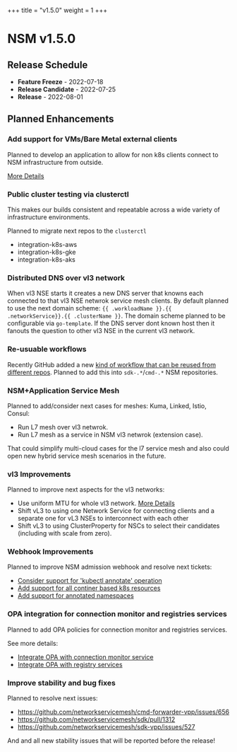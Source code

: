 +++
title = "v1.5.0"
weight = 1
+++

# NSM v1.5.0

## Release Schedule

- **Feature Freeze** -  2022-07-18
- **Release Candidate** -  2022-07-25
- **Release** -  2022-08-01

## Planned Enhancements


### Add support for VMs/Bare Metal external clients

Planned to develop an application to allow for non k8s clients connect to NSM infrastructure from outside.

[More Details](https://github.com/networkservicemesh/cmd-nsc-simple-docker/issues/1) 

### Public cluster testing via clusterctl

This makes our builds consistent and repeatable  across a wide variety of infrastructure environments. 

Planned to migrate next repos to the `clusterctl`

- integration-k8s-aws
- integration-k8s-gke
- integration-k8s-aks


### Distributed DNS over vl3 network

When vl3 NSE starts it creates a new DNS server that knowns each connected to that vl3 NSE netwrok service mesh clients.
By default planned to use the next domain scheme: `{{ .workloadName }}.{{ .networkService}}.{{ .clusterName }}`.
The domain scheme planned to be configurable via `go-template`. If the DNS server dont known host then it fanouts the question to other vl3 NSE in the current vl3 network.


### Re-usuable workflows

Recently GitHub added a new [kind of workflow that can be reused from different repos](https://docs.github.com/en/actions/using-workflows/reusing-workflows). Planned to add this into `sdk-.*`/`cmd-.*` NSM repositories.


### NSM+Application Service Mesh


Planned to add/consider next cases for meshes: Kuma, Linked, Istio, Consul:

- Run L7 mesh over vl3 netwrok.
- Run L7 mesh as a service in NSM vl3 netwrok (extension case).

That could simplify multi-cloud cases for the l7 service mesh and also could open new hybrid service mesh scenarios in the future.


### vl3 Improvements

Planned to improve next aspects for the vl3 networks:

- Use uniform MTU for whole vl3 network. [More Details](https://github.com/networkservicemesh/cmd-nse-vl3-vpp/issues/77)
- Shift vL3 to using one Network Service for connecting clients and a separate one for vL3 NSEs to interconnect with each other
- Shift vL3 to using ClusterProperty for NSCs to select their candidates (including with scale from zero). 


### Webhook Improvements

Planned to improve NSM admission webhook and resolve next tickets:

- [Consider support for 'kubectl annotate' operation](https://github.com/networkservicemesh/cmd-admission-webhook-k8s/issues/151)
- [Add support for all continer based k8s resources](https://github.com/networkservicemesh/cmd-admission-webhook-k8s/issues/150)
- [Add support for annotated namespaces](https://github.com/networkservicemesh/cmd-admission-webhook-k8s/issues/126)

### OPA integration for connection monitor and registries services

Planned to add OPA policies for connection monitor and registries services.

See more details:
- [Integrate OPA with connection monitor service](https://github.com/networkservicemesh/sdk/issues/46) 
- [Integrate OPA with registry services](https://github.com/networkservicemesh/sdk/issues/269) 

### Improve stability and bug fixes

Planned to resolve next issues:

- https://github.com/networkservicemesh/cmd-forwarder-vpp/issues/656
- https://github.com/networkservicemesh/sdk/pull/1312
- https://github.com/networkservicemesh/sdk-vpp/issues/527

And and all new stability issues that will be reported before the release!
